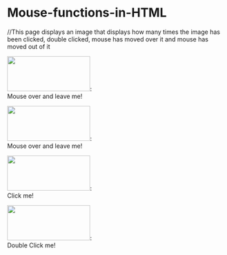 # Mouse-functions-in-HTML
//This page displays an image that displays how many times the image has been clicked, double clicked, mouse has moved over it and mouse has moved out of it

<!DOCTYPE html>
<html>
</head>
<body>
<div onmousemove="myMoveFunction()"
  <p><img src="https://i.kinja-img.com/gawker-media/image/upload/s--one06NIU--/c_scale,fl_progressive,q_80,w_800/dlss3ysrqnd6sjjmxaji.jpg" width="192" height="81" />: <br> <span id="demo">Mouse over and leave me!</span></p>
</div>
<div onmouseout="myOutFunction()"
<p><img src="https://i.kinja-img.com/gawker-media/image/upload/s--one06NIU--/c_scale,fl_progressive,q_80,w_800/dlss3ysrqnd6sjjmxaji.jpg" width="192" height="81" />: <br> <span id="demo3">Mouse over and leave me!</span></p>
</div>

<div onclick="fuctionName()"
<p><img src="https://i.kinja-img.com/gawker-media/image/upload/s--one06NIU--/c_scale,fl_progressive,q_80,w_800/dlss3ysrqnd6sjjmxaji.jpg" width="192" height="81" />:<br> <span id="demo2"> Click me!</span></p>
</div>

<div ondblclick="myFunction()"
<p><img src="https://i.kinja-img.com/gawker-media/image/upload/s--one06NIU--/c_scale,fl_progressive,q_80,w_800/dlss3ysrqnd6sjjmxaji.jpg" width="192" height="81" />:<br> <span id="demo4">Double Click me!</span></p>
</div>

<script>
var x= 0
var y = 0;
var z = 0;
var w = 0;

function myMoveFunction() {
    document.getElementById("demo").innerHTML = z+=1;
}
function myOutFunction() {
    document.getElementById("demo3").innerHTML = y+=1;
}
function fuctionName() {
    document.getElementById("demo2").innerHTML = x+=1;
}
function myFunction() {
    document.getElementById("demo4").innerHTML = w+=1;
}

</script>

</body>
</html>
